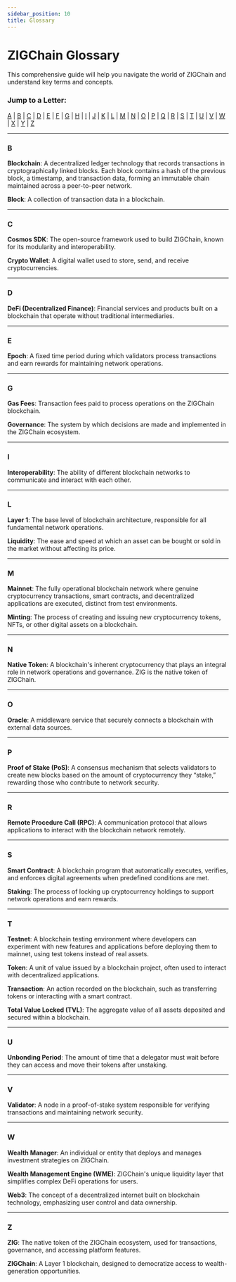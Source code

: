 ```yaml
---
sidebar_position: 10
title: Glossary
---
```


# ZIGChain Glossary

This comprehensive guide will help you navigate the world of ZIGChain and understand key terms and concepts.

### Jump to a Letter:

[A](#a) | [B](#b) | [C](#c) | [D](#d) | [E](#e) | [F](#f) | [G](#g) | [H](#h) | [I](#i) | [J](#j) | [K](#k) | [L](#l) | [M](#m) | [N](#n) | [O](#o) | [P](#p) | [Q](#q) | [R](#r) | [S](#s) | [T](#t) | [U](#u) | [V](#v) | [W](#w) | [X](#x) | [Y](#y) | [Z](#z)

---

### **B**

**Blockchain**: A decentralized ledger technology that records transactions in cryptographically linked blocks. Each block contains a hash of the previous block, a timestamp, and transaction data, forming an immutable chain maintained across a peer-to-peer network.

**Block**: A collection of transaction data in a blockchain.

---

### **C**

**Cosmos SDK**: The open-source framework used to build ZIGChain, known for its modularity and interoperability.

**Crypto Wallet**: A digital wallet used to store, send, and receive cryptocurrencies.

---

### **D**

**DeFi (Decentralized Finance)**: Financial services and products built on a blockchain that operate without traditional intermediaries.

---

### **E**

**Epoch**: A fixed time period during which validators process transactions and earn rewards for maintaining network operations.

---

### **G**

**Gas Fees**: Transaction fees paid to process operations on the ZIGChain blockchain.

**Governance**: The system by which decisions are made and implemented in the ZIGChain ecosystem.

---

### **I**

**Interoperability**: The ability of different blockchain networks to communicate and interact with each other.

---

### **L**

**Layer 1**: The base level of blockchain architecture, responsible for all fundamental network operations.

**Liquidity**: The ease and speed at which an asset can be bought or sold in the market without affecting its price.

---

### **M**

**Mainnet**: The fully operational blockchain network where genuine cryptocurrency transactions, smart contracts, and decentralized applications are executed, distinct from test environments.

**Minting**: The process of creating and issuing new cryptocurrency tokens, NFTs, or other digital assets on a blockchain.

---

### **N**

**Native Token**: A blockchain's inherent cryptocurrency that plays an integral role in network operations and governance. ZIG is the native token of ZIGChain.

---

### **O**

**Oracle**: A middleware service that securely connects a blockchain with external data sources.

---

### **P**

**Proof of Stake (PoS)**: A consensus mechanism that selects validators to create new blocks based on the amount of cryptocurrency they “stake,” rewarding those who contribute to network security.

---

### **R**

**Remote Procedure Call (RPC)**: A communication protocol that allows applications to interact with the blockchain network remotely.

---

### **S**

**Smart Contract**: A blockchain program that automatically executes, verifies, and enforces digital agreements when predefined conditions are met.

**Staking**: The process of locking up cryptocurrency holdings to support network operations and earn rewards.

---

### **T**

**Testnet**: A blockchain testing environment where developers can experiment with new features and applications before deploying them to mainnet, using test tokens instead of real assets.

**Token**: A unit of value issued by a blockchain project, often used to interact with decentralized applications.

**Transaction**: An action recorded on the blockchain, such as transferring tokens or interacting with a smart contract.

**Total Value Locked (TVL)**: The aggregate value of all assets deposited and secured within a blockchain.

---

### **U**

**Unbonding Period**: The amount of time that a delegator must wait before they can access and move their tokens after unstaking.

---

### **V**

**Validator**: A node in a proof-of-stake system responsible for verifying transactions and maintaining network security.

---

### **W**

**Wealth Manager**: An individual or entity that deploys and manages investment strategies on ZIGChain.

**Wealth Management Engine (WME)**: ZIGChain's unique liquidity layer that simplifies complex DeFi operations for users.

**Web3**: The concept of a decentralized internet built on blockchain technology, emphasizing user control and data ownership.

---

### **Z**

**ZIG**: The native token of the ZIGChain ecosystem, used for transactions, governance, and accessing platform features.

**ZIGChain**: A Layer 1 blockchain, designed to democratize access to wealth-generation opportunities.
